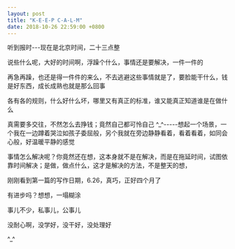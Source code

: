 ```yaml
---
layout: post
title: "K-E-E-P C-A-L-M"
date: 2018-10-26 22:59:00 +0800
---
```

听到报时---现在是北京时间，二十三点整


说些什么呢，大好的时间啊，浮躁个什么，事情还是要解决，一件一件的


再急再躁，也还是得一件件的来么，不去逃避这些事情就是了，要脸能干什么，钱是好东西，成长成熟也就是那么回事


各有各的规则，什么好什么坏，哪里又有真正的标准，谁又能真正知道谁是在做什么


真需要多交往，不然怎么去挣钱；竟然自己都可怜自己  ^_^-----想起一个场景，一个我在一边蹲着哭泣如孩子委屈般，另个我就在旁边静静看着，看着看着，如同会心般，好温暖平静的感觉


事情怎么解决呢？你竟然还在想，这本身就不是在解决，而是在拖延时间，试图依靠时间解决；是做，做点什么，这才是解决的方法，不是整天的想，


刚刚看到第一篇的写作日期，6.26，真巧，正好四个月了


有进步吗？想想，一塌糊涂


事儿不少，私事儿，公事儿


没耐心啊，没学好，没干好，没处理好


^_^
